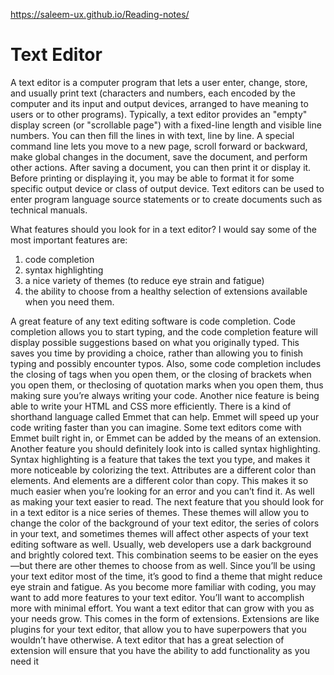 https://saleem-ux.github.io/Reading-notes/
# Text Editor
A text editor is a computer program that lets a user enter, change, store, and usually print text (characters and numbers, each encoded by the computer and its input and output devices, arranged to have meaning to users or to other programs). Typically, a text editor provides an "empty" display screen (or "scrollable page") with a fixed-line length and visible line numbers. You can then fill the lines in with text, line by line. A special command line lets you move to a new page, scroll forward or backward, make global changes in the document, save the document, and perform other actions. After saving a document, you can then print it or display it. Before printing or displaying it, you may be able to format it for some specific output device or class of output device. Text editors can be used to enter program language source statements or to create documents such as technical manuals.

What features should you look for in a text editor? I would say some
of the most important features are: 
1. code completion
2. syntax
highlighting
3. a nice variety of themes (to reduce eye strain and
fatigue) 
4. the ability to choose from a healthy selection of
extensions available when you need them. 

A great feature of any text editing software is code completion. Code
completion allows you to start typing, and the code completion
feature will display possible suggestions based on what you originally
typed. This saves you time by providing a choice, rather than allowing
you to finish typing and possibly encounter typos.
Also, some code completion includes the closing of tags when you
open them, or the closing of brackets when you open them, or theclosing of quotation marks when you open them, thus making sure
you’re always writing your code.
Another nice feature is being able to write your HTML and CSS more
efficiently. There is a kind of shorthand language called Emmet that
can help. Emmet will speed up your code writing faster than you can
imagine. Some text editors come with Emmet built right in, or
Emmet can be added by the means of an extension.
Another feature you should definitely look into is called syntax
highlighting. Syntax highlighting is a feature that takes the text you
type, and makes it more noticeable by colorizing the text. Attributes
are a different color than elements. And elements are a different color
than copy. This makes it so much easier when you’re looking for an
error and you can’t find it. As well as making your text easier to read.
The next feature that you should look for in a text editor is a nice
series of themes. These themes will allow you to change the color of
the background of your text editor, the series of colors in your text,
and sometimes themes will affect other aspects of your text editing
software as well. Usually, web developers use a dark background and
brightly colored text. This combination seems to be easier on the eyes
—but there are other themes to choose from as well. Since you’ll be
using your text editor most of the time, it’s good to find a theme that
might reduce eye strain and fatigue.
As you become more familiar with coding, you may want to add more
features to your text editor. You’ll want to accomplish more with
minimal effort. You want a text editor that can grow with you as your
needs grow. This comes in the form of extensions. Extensions are like
plugins for your text editor, that allow you to have superpowers that
you wouldn’t have otherwise. A text editor that has a great selection
of extension will ensure that you have the ability to add functionality
as you need it
